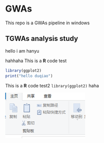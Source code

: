 # GWAs
This repo is a GWAs pipeline in windows
## TGWAs analysis study
hello i am hanyu

hahhaha
This is a **R** code test
```R
library(ggplot2)
print("hello duqiao")
```
This is a **R** code test2 `library(ggplot2)` haha

![what](https://github.com/HanYu-me/GWAs/blob/main/imgs/test.png)

